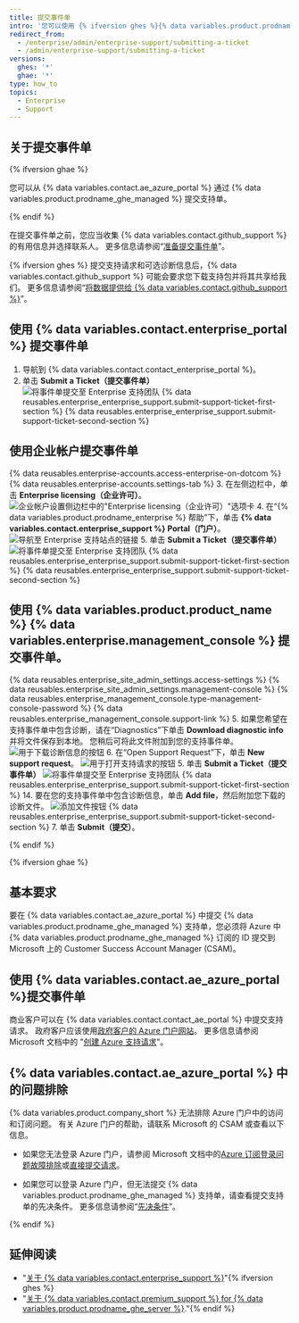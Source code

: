 ```yaml
---
title: 提交事件单
intro: '您可以使用 {% ifversion ghes %}{% data variables.product.prodname_ghe_server %} {% data variables.enterprise.management_console %} 或支持门户{% elsif ghae %}{% data variables.contact.ae_azure_portal %}{% endif %} 提交支持单。'
redirect_from:
  - /enterprise/admin/enterprise-support/submitting-a-ticket
  - /admin/enterprise-support/submitting-a-ticket
versions:
  ghes: '*'
  ghae: '*'
type: how_to
topics:
  - Enterprise
  - Support
---
```


## 关于提交事件单

{% ifversion ghae %}

您可以从 {% data variables.contact.ae_azure_portal %} 通过 {% data variables.product.prodname_ghe_managed %} 提交支持单。

{% endif %}

在提交事件单之前，您应当收集 {% data variables.contact.github_support %} 的有用信息并选择联系人。 更多信息请参阅“[准备提交事件单](/enterprise/admin/guides/enterprise-support/preparing-to-submit-a-ticket)”。

{% ifversion ghes %}
提交支持请求和可选诊断信息后，{% data variables.contact.github_support %} 可能会要求您下载支持包并将其共享给我们。 更多信息请参阅“[将数据提供给 {% data variables.contact.github_support %}](/enterprise/admin/guides/enterprise-support/providing-data-to-github-support)”。

## 使用 {% data variables.contact.enterprise_portal %} 提交事件单

1. 导航到 {% data variables.contact.contact_enterprise_portal %}。
5. 单击 **Submit a Ticket（提交事件单）** ![将事件单提交至 Enterprise 支持团队](/assets/images/enterprise/support/submit-ticket-button.png)
{% data reusables.enterprise_enterprise_support.submit-support-ticket-first-section %}
{% data reusables.enterprise_enterprise_support.submit-support-ticket-second-section %}

## 使用企业帐户提交事件单

{% data reusables.enterprise-accounts.access-enterprise-on-dotcom %}
{% data reusables.enterprise-accounts.settings-tab %}
3. 在左侧边栏中，单击 **Enterprise licensing（企业许可）**。 ![企业帐户设置侧边栏中的"Enterprise licensing（企业许可）"选项卡](/assets/images/help/enterprises/enterprise-licensing-tab.png)
4. 在“{% data variables.product.prodname_enterprise %} 帮助”下，单击 **{% data variables.contact.enterprise_support %} Portal（门户）**。 ![导航至 Enterprise 支持站点的链接](/assets/images/enterprise/support/enterprise-support-link.png)
5. 单击 **Submit a Ticket（提交事件单）** ![将事件单提交至 Enterprise 支持团队](/assets/images/enterprise/support/submit-ticket-button.png)
{% data reusables.enterprise_enterprise_support.submit-support-ticket-first-section %}
{% data reusables.enterprise_enterprise_support.submit-support-ticket-second-section %}

## 使用 {% data variables.product.product_name %} {% data variables.enterprise.management_console %} 提交事件单。

{% data reusables.enterprise_site_admin_settings.access-settings %}
{% data reusables.enterprise_site_admin_settings.management-console %}
{% data reusables.enterprise_management_console.type-management-console-password %}
{% data reusables.enterprise_management_console.support-link %}
5. 如果您希望在支持事件单中包含诊断，请在“Diagnostics”下单击 **Download diagnostic info** 并将文件保存到本地。 您稍后可将此文件附加到您的支持事件单。 ![用于下载诊断信息的按钮](/assets/images/enterprise/support/download-diagnostics-info-button.png)
6. 在“Open Support Request”下，单击 **New support request**。 ![用于打开支持请求的按钮](/assets/images/enterprise/management-console/open-support-request.png)
5. 单击 **Submit a Ticket（提交事件单）** ![将事件单提交至 Enterprise 支持团队](/assets/images/enterprise/support/submit-ticket-button.png)
{% data reusables.enterprise_enterprise_support.submit-support-ticket-first-section %}
14. 要在您的支持事件单中包含诊断信息，单击 **Add file**，然后附加您下载的诊断文件。 ![添加文件按钮](/assets/images/enterprise/support/support-ticket-add-file.png)
{% data reusables.enterprise_enterprise_support.submit-support-ticket-second-section %}
7. 单击 **Submit（提交）**。

{% endif %}

{% ifversion ghae %}

## 基本要求

要在 {% data variables.contact.ae_azure_portal %} 中提交 {% data variables.product.prodname_ghe_managed %} 支持单，您必须将 Azure 中 {% data variables.product.prodname_ghe_managed %} 订阅的 ID 提交到 Microsoft 上的 Customer Success Account Manager (CSAM)。

## 使用 {% data variables.contact.ae_azure_portal %}提交事件单

商业客户可以在 {% data variables.contact.contact_ae_portal %} 中提交支持请求。 政府客户应该使用[政府客户的 Azure 门户网站](https://portal.azure.us/#blade/Microsoft_Azure_Support/HelpAndSupportBlade)。 更多信息请参阅 Microsoft 文档中的 "[创建 Azure 支持请求](https://docs.microsoft.com/azure/azure-portal/supportability/how-to-create-azure-support-request)"。

## {% data variables.contact.ae_azure_portal %} 中的问题排除

{% data variables.product.company_short %} 无法排除 Azure 门户中的访问和订阅问题。 有关 Azure 门户的帮助，请联系 Microsoft 的 CSAM 或查看以下信息。

- 如果您无法登录 Azure 门户，请参阅 Microsoft 文档中的[Azure 订阅登录问题故障排除](https://docs.microsoft.com/en-US/azure/cost-management-billing/manage/troubleshoot-sign-in-issue)或[直接提交请求](https://support.microsoft.com/en-us/supportrequestform/84faec50-2cbc-9b8a-6dc1-9dc40bf69178)。

- 如果您可以登录 Azure 门户，但无法提交 {% data variables.product.prodname_ghe_managed %} 支持单，请查看提交支持单的先决条件。 更多信息请参阅“[先决条件](#prerequisites)”。

{% endif %}

## 延伸阅读

- "[关于 {% data variables.contact.enterprise_support %}](/enterprise/admin/guides/enterprise-support/about-github-enterprise-support)"{% ifversion ghes %}
- "[关于 {% data variables.contact.premium_support %} for {% data variables.product.prodname_ghe_server %}](/enterprise/admin/guides/enterprise-support/about-github-premium-support-for-github-enterprise-server)."{% endif %}
